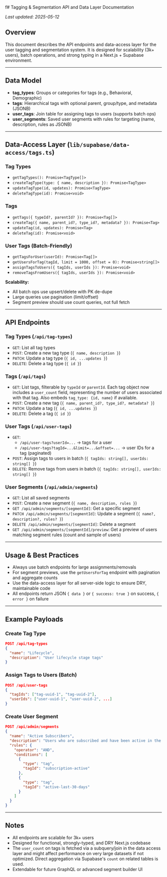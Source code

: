 f# Tagging & Segmentation API and Data Layer Documentation

_Last updated: 2025-05-12_

## Overview
This document describes the API endpoints and data-access layer for the user tagging and segmentation system. It is designed for scalability (3k+ users), batch operations, and strong typing in a Next.js + Supabase environment.

---

## Data Model
- **tag_types**: Groups or categories for tags (e.g., Behavioral, Demographic)
- **tags**: Hierarchical tags with optional parent, group/type, and metadata (JSONB)
- **user_tags**: Join table for assigning tags to users (supports batch ops)
- **user_segments**: Saved user segments with rules for targeting (name, description, rules as JSONB)

---

## Data-Access Layer (`lib/supabase/data-access/tags.ts`)

### Tag Types
- `getTagTypes(): Promise<TagType[]>`
- `createTagType(type: { name, description }): Promise<TagType>`
- `updateTagType(id, updates): Promise<TagType>`
- `deleteTagType(id): Promise<void>`

### Tags
- `getTags({ typeId?, parentId? }): Promise<Tag[]>`
- `createTag({ name, parent_id?, type_id?, metadata? }): Promise<Tag>`
- `updateTag(id, updates): Promise<Tag>`
- `deleteTag(id): Promise<void>`

### User Tags (Batch-Friendly)
- `getTagsForUser(userId): Promise<Tag[]>`
- `getUsersForTag(tagId, limit = 1000, offset = 0): Promise<string[]>`
- `assignTagsToUsers({ tagIds, userIds }): Promise<void>`
- `removeTagsFromUsers({ tagIds, userIds }): Promise<void>`

**Scalability:**
- All batch ops use upsert/delete with PK de-dupe
- Large queries use pagination (limit/offset)
- Segment preview should use count queries, not full fetch

---

## API Endpoints

### Tag Types (`/api/tag-types`)
- `GET`: List all tag types
- `POST`: Create a new tag type (`{ name, description }`)
- `PATCH`: Update a tag type (`{ id, ...updates }`)
- `DELETE`: Delete a tag type (`{ id }`)

### Tags (`/api/tags`)
- `GET`: List tags, filterable by `typeId` or `parentId`. Each tag object now includes a `user_count` field, representing the number of users associated with that tag. Also embeds `tag_type: {id, name}` if available.
- `POST`: Create a new tag (`{ name, parent_id?, type_id?, metadata? }`)
- `PATCH`: Update a tag (`{ id, ...updates }`)
- `DELETE`: Delete a tag (`{ id }`)

### User Tags (`/api/user-tags`)
- `GET`: 
  - `/api/user-tags?userId=...` → tags for a user
  - `/api/user-tags?tagId=...&limit=...&offset=...` → user IDs for a tag (paginated)
- `POST`: Assign tags to users in batch (`{ tagIds: string[], userIds: string[] }`)
- `DELETE`: Remove tags from users in batch (`{ tagIds: string[], userIds: string[] }`)

### User Segments (`/api/admin/segments`)
- `GET`: List all saved segments
- `POST`: Create a new segment (`{ name, description, rules }`)
- `GET /api/admin/segments/[segmentId]`: Get a specific segment
- `PATCH /api/admin/segments/[segmentId]`: Update a segment (`{ name?, description?, rules? }`)
- `DELETE /api/admin/segments/[segmentId]`: Delete a segment
- `GET /api/admin/segments/[segmentId]/preview`: Get a preview of users matching segment rules (count and sample of users)

---

## Usage & Best Practices
- Always use batch endpoints for large assignments/removals
- For segment previews, use the `getUsersForTag` endpoint with pagination and aggregate counts
- Use the data-access layer for all server-side logic to ensure DRY, maintainable code
- All endpoints return JSON `{ data }` or `{ success: true }` on success, `{ error }` on failure

---

## Example Payloads

### Create Tag Type
```json
POST /api/tag-types
{
  "name": "Lifecycle",
  "description": "User lifecycle stage tags"
}
```

### Assign Tags to Users (Batch)
```json
POST /api/user-tags
{
  "tagIds": ["tag-uuid-1", "tag-uuid-2"],
  "userIds": ["user-uuid-1", "user-uuid-2", ...]
}
```

### Create User Segment
```json
POST /api/admin/segments
{
  "name": "Active Subscribers",
  "description": "Users who are subscribed and have been active in the last 30 days",
  "rules": {
    "operator": "AND",
    "conditions": [
      {
        "type": "tag",
        "tagId": "subscription-active"
      },
      {
        "type": "tag",
        "tagId": "active-last-30-days"
      }
    ]
  }
}
```

---

## Notes
- All endpoints are scalable for 3k+ users
- Designed for functional, strongly-typed, and DRY Next.js codebase
- The `user_count` on tags is fetched via a subquery/join in the data access layer and might affect performance on very large datasets if not optimized. Direct aggregation via Supabase's `count` on related tables is used.
- Extendable for future GraphQL or advanced segment builder UI

